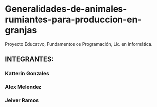 # Generalidades-de-animales-rumiantes-para-produccion-en-granjas
Proyecto Educativo, Fundamentos de Programación, Lic. en informática.  
## INTEGRANTES:
### Katterin Gonzales
### Alex Melendez
### Jeiver Ramos
